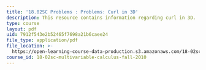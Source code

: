 ```yaml
---
title: '18.02SC Problems : Problems: Curl in 3D'
description: This resource contains information regarding curl in 3D.
type: course
layout: pdf
uid: 7912f543e2b52465f7698a21b6caee24
file_type: application/pdf
file_location: >-
  https://open-learning-course-data-production.s3.amazonaws.com/18-02sc-multivariable-calculus-fall-2010/7912f543e2b52465f7698a21b6caee24_MIT18_02SC_pb_90_quest.pdf
course_id: 18-02sc-multivariable-calculus-fall-2010
---
```


